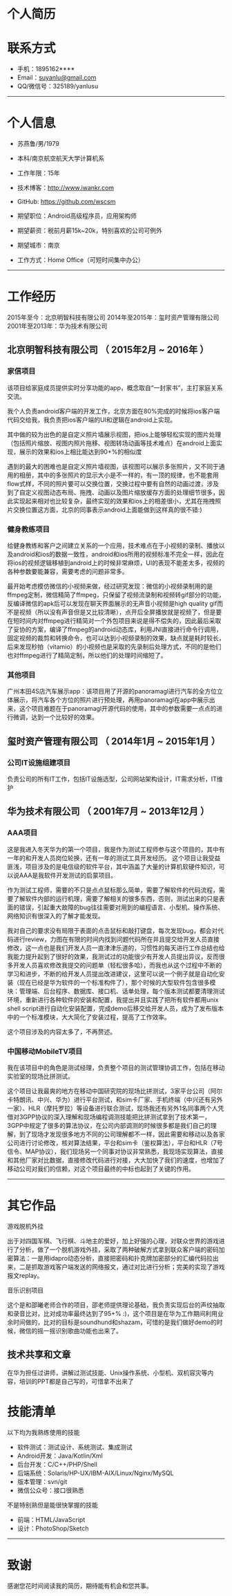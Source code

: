 # 个人简历

# 联系方式

- 手机：1895162****
- Email：suyanlu@gmail.com
- QQ/微信号：325189/yanlusu

---

# 个人信息

 - 苏燕鲁/男/1979 
 - 本科/南京航空航天大学计算机系 
 - 工作年限：15年
 - 技术博客：http://www.iwankr.com
 - GitHub: https://github.com/wscsm

 - 期望职位：Android高级程序员，应用架构师
 - 期望薪资：税前月薪15k~20k，特别喜欢的公司可例外
 - 期望城市：南京
 - 工作方式：Home Office（可短时间集中办公）

---

# 工作经历
2015年至今：北京明智科技有限公司
2014年至2015年：玺时资产管理有限公司
2001年至2013年：华为技术有限公司

## 北京明智科技有限公司 （ 2015年2月 ~ 2016年 ）

### 家信项目 
该项目给家庭成员提供实时分享功能的app，概念取自“一封家书”，主打家庭关系交流。

我个人负责android客户端的开发工作，北京方面在80%完成的时候将ios客户端代码交给我，我负责把ios客户端的UI和逻辑在android上实现。

其中做的较为出色的是自定义照片墙展示视图，把ios上能够轻松实现的图片处理（包括照片缩放、视图内照片拖移、视图转场动画等技术难点）在android上面实现，展示的效果和ios上相比能达到90+%的相似度

遇到的最大的困难也是自定义照片墙视图，该视图可以展示多张照片，又不同于通用的相册，其中的多张照片的显示大小是不一样的，有一顶的规律，也不能套用flow式样，不同的照片要可以交换位置，交换过程中要有自然的动画过渡，涉及到了自定义视图动态布局、拖拽、动画以及图片缩放缓存方面的处理细节很多，因此实现起来相对也比较复杂，最终实现的效果和ios上的相差很小，尤其在拖拽照片交换位置这方面，北京的同事表示android上面能做到这样真的很不错:)

### 健身教练项目
给健身教练和客户之间建立关系的一个应用，技术难点在于小视频的录制、播放以及android和ios的数据一致性，android和ios所用的视频标准不完全一样，因此在将ios的视频逻辑移植到android上的时候非常麻烦，UI的表现不能差太多，视频的各种参数要能兼容，需要考虑的问题非常多。

最开始考虑模仿微信的小视频来做，经过研究发现：微信的小视频录制用的是ffmpeg定制，微信精简了ffmpeg，只保留了视频流录制和视频转gif部分的功能，反编译微信的apk后可以发现在聊天界面展示的无声音小视频是high quality gif而不是视频（所以没有声音但是又比较清晰），点开后全屏播放就是视频了，但是要在短时间内对ffmpeg进行精简对一个外包项目来说是得不偿失的，因此最后采取了妥协的方案，编译了ffmpeg的android动态库，利用JNI直接进行命令行调用，固定视频的裁剪和转换命令，也可以达到小视频录制的效果，缺点就是耗时较长，后来发现秒拍（vitamio）的小视频也是采取的先录制后处理方式，不同的是他们也对ffmpeg进行了精简定制，所以他们的处理时间缩短了。


### 其他项目

广州本田4S店汽车展示app：该项目用了开源的panoramagl进行汽车的全方位立体展示，将汽车各个方位的照片进行预处理，再用panoramagl在app中展示出来，这个项目难题在于panoramagl开源代码的使用，其中的参数需要一点点的进行微调，达到一个比较好的效果。
 
## 玺时资产管理有限公司 （ 2014年1月 ~ 2015年1月 ）

### 公司IT设施组建项目 
负责公司的所有IT工作，包括IT设施选型，公司网站架构设计，IT需求分析，IT维护


## 华为技术有限公司 （ 2001年7月 ~ 2013年12月 ）

### AAA项目 
这是我进入冬天华为的第一个项目，我是作为测试工程师参与这个项目的，其中有一年的和开发人员岗位轮换，还有一年的测试工具开发经历。
这个项目让我受益匪浅，项目涉及的是电信级的软件平台，其中涵盖了大量的计算机软硬件知识，可以说AAA是我软件开发测试的启蒙项目。

作为测试工程师，需要的不只是点点鼠标那么简单，需要了解软件的代码流程，需要了解软件内部的运行机理，需要了解相关的很多东西，否则，测试出来的只是表面的错误，引起重大故障的bug往往需要对用到的编程语言、小型机、操作系统、网络知识有很深入的了解才能发现。

我对自己的要求没有局限于表面的点击鼠标和敲打键盘，每次发现bug，都会对代码进行review，力图在有限的时间内找到问题代码所在并且提交给开发人员直接修改，这一点也是我们开发人员一直津津乐道的，习惯性的每天进行工作总结也给我能力提升起到了很好的效果，我测试过的功能很少有开发人员提出异议，反而很多开发人员喜欢修改我提交的问题单（轻松很多哈），而我也从这个过程中不断的学习和进步，不断的给开发人员提出改进建议，这里可以说一个例子就是自动化安装（现在已经是华为软件的一个标准构件了），那个时候的大型软件包含很多模块：管理端、后台程序、数据库、接口机、话单处理，每个版本测试都要清理测试环境，重新进行各种软件的安装和配置，我提出并且实践了把所有软件都用unix shell script进行自动化安装配置，完成demo后移交给开发人员，成为了发布版本中的一个标准模块，大大简化了安装过程，提高了工作效率。

这个项目涉及的内容太多了，不再赘述。

### 中国移动MobileTV项目 
我在该项目中的角色是测试经理，负责整个项目的测试管理协调工作，包括在移动实验室的现场比拼测试。

这个项目让我最爽的地方在移动中国研究院的现场比拼测试，3家平台公司（阿尔卡特朗讯、中兴、华为）进行平台测试，和sim卡厂家、手机终端（中兴还有另外一家）、HLR（摩托罗拉）等设备进行联合测试，现场我还有另外1名同事两个人凭借对3GPP协议的深入理解和现场编程调测技能把比拼测试拿到了技术第一，3GPP中规定了很多的算法协议，在公司内部调测的时候很多都是我们自己的理解，到了现场才发现很多地方不同的公司理解都不一样，因此需要和移动以及各家公司进行讨论修改，核对算法结果，平台和sim卡（鉴权算法），平台和HLR（7号信令、MAP协议），我们现场另一个同事对协议非常熟悉，我现场实现算法，直接和其他厂家对比数据，直接修改代码进行对接，大大加快了我们的速度，也增加了移动公司对我们的信赖，对这个项目最终的中标也起到了关键的作用。

---

# 其它作品
游戏脱机外挂

出于对四国军棋、飞行棋、斗地主的爱好，加上好强的心理，对联众世界的游戏进行了分析，做了一个脱机游戏外挂，采取了两种破解方式拿到联众客户端的密码加密算法：一是用idapro动态分析，直接把密码和扑克牌加密部分的汇编代码拉出来，二是抓取游戏客户端发送的网络报文，通过对比进行分析；完美的实现了游戏报文replay。

音乐识别项目

这个是和邵曦老师合作的项目，邵老师提供理论基础，我负责实现后台的声纹抽取和录音比对，比对成功率最终达到了95+% :)，这个项目是在华为工作期间利用业余时间做的，比对的目标是soundhund和shazam，可惜的是我们做好demo的时候，微信的摇一摇识别歌曲功能也出来了。


## 技术共享和文章
在华为担任过讲师，讲解过测试技能、Unix操作系统、小型机、双机容灾等内容，培训的PPT都是自己写的，可惜拿不出来了


# 技能清单

以下均为我熟练使用的技能

- 软件测试：测试设计、系统测试、集成测试
- Android开发：Java/Kotlin/Xml
- 后台开发：C/C++/PHP/Shell
- 后端系统：Solaris/HP-UX/IBM-AIX/Linux/Nginx/MySQL
- 版本管理：svn/git
- 微信公众号：接口很熟悉

不是特别熟但是能很快掌握的技能

- 前端：HTML/JavaScript
- 设计：PhotoShop/Sketch

---

# 致谢
感谢您花时间阅读我的简历，期待能有机会和您共事。
